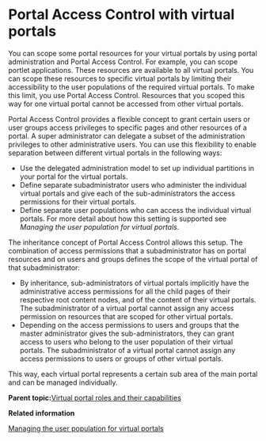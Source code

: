 # Portal Access Control with virtual portals

You can scope some portal resources for your virtual portals by using portal administration and Portal Access Control. For example, you can scope portlet applications. These resources are available to all virtual portals. You can scope these resources to specific virtual portals by limiting their accessibility to the user populations of the required virtual portals. To make this limit, you use Portal Access Control. Resources that you scoped this way for one virtual portal cannot be accessed from other virtual portals.

Portal Access Control provides a flexible concept to grant certain users or user groups access privileges to specific pages and other resources of a portal. A super administrator can delegate a subset of the administration privileges to other administrative users. You can use this flexibility to enable separation between different virtual portals in the following ways:

-   Use the delegated administration model to set up individual partitions in your portal for the virtual portals.
-   Define separate subadministrator users who administer the individual virtual portals and give each of the sub-administrators the access permissions for their virtual portals.
-   Define separate user populations who can access the individual virtual portals. For more detail about how this setting is supported see *Managing the user population for virtual portals*.

The inheritance concept of Portal Access Control allows this setup. The combination of access permissions that a subadministrator has on portal resources and on users and groups defines the scope of the virtual portal of that subadministrator:

-   By inheritance, sub-administrators of virtual portals implicitly have the administrative access permissions for all the child pages of their respective root content nodes, and of the content of their virtual portals. The subadministrator of a virtual portal cannot assign any access permission on resources that are scoped for other virtual portals.
-   Depending on the access permissions to users and groups that the master administrator gives the sub-administrators, they can grant access to users who belong to the user population of their virtual portals. The subadministrator of a virtual portal cannot assign any access permissions to users or groups of other virtual portals.

This way, each virtual portal represents a certain sub area of the main portal and can be managed individually.

**Parent topic:**[Virtual portal roles and their capabilities](../admin-system/advppln_roles.md)

**Related information**  


[Managing the user population for virtual portals](../admin-system/advppln_mgupop.md)

